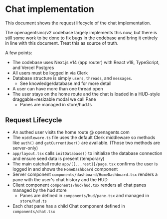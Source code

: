# Chat implementation

This document shows the request lifecycle of the chat implementation. 

The openagentsinc/v2 codebase largely implements this now, but there is still some work to be done to fix bugs in the codebase and bring it entirely in line with this document. Treat this as source of truth.

A few points:
- The codebase uses Next.js v14 (app router) with React v18, TypeScript, and Vercel Postgres
- All users must be logged in via Clerk
- Database structure is simply `users`, `threads`, and `messages`.
  - See knowledge/database.md for more detail
- A user can have more than one thread open
- The user stays on the home route and the chat is loaded in a HUD-style draggable+resizable modal we call Pane 
  - Panes are managed in store/hud.ts

## Request Lifecycle
- An authed user visits the home route @ openagents.com
- The `middleware.ts` file uses the default Clerk middleware so methods like `auth()` and `getCurrentUser()` are available. (Those two methods are server-only)
- `app/layout.tsx` calls `initDatabase()` to initialize the database connection and ensure seed data is present (temporary)
- The main catchall route `app/[[...rest]]/page.tsx` confirms the user is logged in and shows the `HomeDashboard` component
- Server component `components/dashboard/HomeDashboard.tsx` renders a pane with the user's chat history and the HUD
- Client component `components/hud/hud.tsx` renders all chat panes managed by the hud store
  - Panes are defined in `components/hud/pane.tsx` and managed in `store/hud.ts`
- Each chat pane has a child Chat component defined in `components/chat.tsx` 

